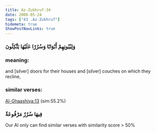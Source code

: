 ```yaml
---
title: Az-Zukhruf:34
date: 2008-05-24
tags: ["43 .Az-Zukhruf"]
hidemeta: true 
ShowPostNavLinks: true 
---
```

### وَلِبُيُوتِهِمْ أَبْوَابًا وَسُرُرًا عَلَيْهَا يَتَّكِئُونَ
### meaning: 
and [silver] doors for their houses and [silver] couches on which they recline,
### similar verses: 

[Al-Ghaashiya:13](/88/13) (sim:55.2%)

### فِيهَا سُرُرٌ مَرْفُوعَةٌ

Our AI only can find similar verses with similarity score > 50% 



